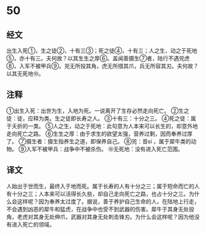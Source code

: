 # 50

## 经文

出生入死①，生之徒②，十有三③；死之徒④，十有三；人之生，动之于死地⑤，亦十有三。夫何故？以其生生之厚⑥。盖闻善摄生⑦者，陆行不遇兕虎⑧，入军不被甲兵⑨。兕无所投其角，虎无所措其爪，兵无所容其刃。夫何故？以其无死地⑩。

## 注释

①出生入死：出世为生，入地为死。一说离开了生存必然走向死亡。
②生之徒：徒，应释为类。生之徒即长寿之人。
③十有三：十分之三。
④死之徒：属于夭折的一类。
⑤人之生，动之于死地：此句意为人本来可以长生的，却意外地走向死亡之路。
⑥生生之厚：由于求生的欲望太强，营养过剩，因而奉养过厚了。
⑦摄生者：摄生指养生之道，即保养自己。
⑧兕：音si ，属于犀牛类的动物。
⑨入军不被甲兵：战争中不被杀伤。
⑩无死地：没有进入死亡范围。

## 译文

人始出于世而生，最终入于地而死。属于长寿的人有十分之三；属于短命而亡的人有十分之三；人本来可以活得长久些，却自己走向死亡之路，也占十分之三。为什么会这样呢？因为奉养太过度了。据说，善于养护自己生命的人，在陆地上行走，不会遇到凶恶的犀牛和猛虎，在战争中也受不到武器的伤害。犀牛于其身无处投角，老虎对其身无处伸爪，武器对其身无处刺击锋刃。为什么会这样呢？因为他没有进入死亡的领域。
